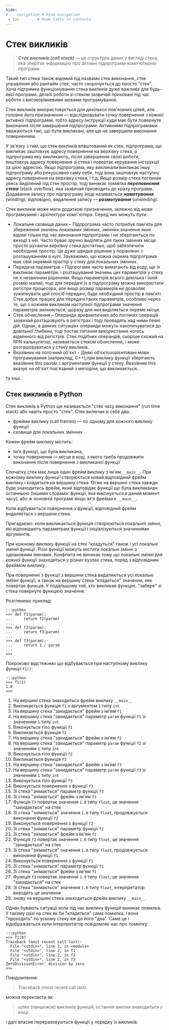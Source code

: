 ```yaml
---
hide:
#  - navigation # Hide navigation
 - toc        # Hide table of contents
---
```


# Стек викликів

> ***Стек викликів (call stack)*** — це структура даних у вигляді стека, яка зберігає інформацію про активні підпрограми комп'ютерної програми. 

Такий тип стека також відомий під назвами стек виконання, стек управління або рантайм стек, часто скорочується до просто "стек". 
Хоча підтримка функціонування стека викликів дуже важлива для будь-якої програми, деталі роботи зі стеком зазвичай приховані під час роботи з високорівневими мовами програмування. 

Стек викликів використовується для декількох пов'язаних цілей, але головне його призначення — відслідковувати точку повернення з кожної активної підпрограми, тобто адресу інструкції куди має бути повернуте виконання після завершення підпрограми. Активними підпрограмами вважаються такі, що були викликані, але ще не завершили виконання поверненням. 

	
У зв'язку з тим, що стек викликів влаштований як стек, підпрограма, що викликає заштовхує адресу повернення на верхівку стека, а підпрограма яку викликають, після завершення своєї роботи, виштовхує адресу повернення зі стека і повертає керування інструкції за цією адресою. Якщо підпрограма, яку викликали викликає іншу підпрограму або рекурсивно саму себе, тоді вона заштовхує наступну адресу повернення на верхівку стека, і т.д. Якщо розмір стека поглинає увесь виділений під стек простір, тоді виникає помилка ***переповнення стека*** (stack overflow), яка зазвичай призводить до краху програми. Додавання запису про підпрограму іноді називається ***намотування*** (winding); відповідно, видалення запису — ***розмотування*** (unwinding). 

Стек викликів може мати додаткові призначення, залежно від мови програмуання і архітектури комп'ютера. Серед них можуть бути: 

* Локальне сховище даних – Підпрограма часто потребує пам'ять для збереження значень локальних змінних, змінних значення яких відомі тільки під час виконання підпрограми і не зберігаються по виході з неї. Часто буває зручно виділяти для таких змінних місце просто рухаючи верхівку стека достатньо, щоб забезпечити необхідний простір. Це дуже швидке рішення у порівнянні з розташуванням в купі. Зауважимо, що кожна окрема підпрограма має свій окремий простір у стеку для локальних змінних.
* Передача параметрів – Підпрогами часто вимагають від коду, що їх викликає параметри, і розташування значень цих параметрів у стеку не є незвичним рішенням. Якщо параметрів всього декілька і їхній розмір малий, тоді для передачі їх в підпрограму можна використати регістри процесора, але якщо розмір парамерів не дозволяє зужиткувати цей спосіб передачі, буде необхідний простір в пам'яті. Стек добре працює для передачі таких параметрів, особливо через те, що з кожним викликом наступної підпрограми значення параметрів змінюються, щоразу для них виділяється окреме місце.
* Стек обчислення – Операнди арифметичних або логічних операцій зазвичай розташовують в регістрах і тоді провадять над ними певні дій. Однак, в деяких ситуаціях операнди можуть накопичуватися до довільної глибини, тоді постає питання використання чогось відмінного від регістрів. Стек подібних операндів, скоріше схожий на RPN калькулятор, називається стеком обчислення, і може розташовуватися у стеку викликів.
* Вказівник на поточний об'єкт - Деякі об’єктозорієнтовані мови програмування (наприклад, C++),при виклику функції зберігають вказівник this разом з аргументами функції у стеку. Вказівник this вказує на об'єкт пов'язаний з методом, що викликається.

та інші.

## Стек викликів в Python

Стек викликів в Python ще називається "стек часу виконання" (run time stack) або навіть просто "стек". 
Стек включає в себе два:

- фрейми виклику (call frames) — по одному для кожного виклику функції
- сховище для локальних змінних

Кожен фрейм виклику містить:

- ім'я функції, що була викликана, 
- точку повернення — місце в коді, з якого треба продовжити виконання після повернення з викликаної функції 

Спочатку стек має лише один фрейм виклику з ім'ям `__main__`. 
При кожному виклику функції створюється новий відповідний фрейм виклику і кладеться на вершину стека. 
Отже на вершині стека завжди буде знаходитись фрейм, який відповідає функції що була викликанан останньою 
(іншими словами: функції, яка виконується в даний момент часу), 
або ж основній програмі якщо ім'я фрейма є `__main__`. 

Коли відбувається повернення з функції, відповідний фрейм видаляється з вершини стека. 

Пригадаємо: коли викликається функція створюються локальнлі змінні, 
які відповідають параметрам функції і ініціалізуються значеннями аргументів. 

При кожному виклику функції на стек "кладуться" також і усі локальні змінні функції. 
Різні функції можуть містити локальні змінні з однаковими іменами. 
Конфлікта не виникає тому що локальні змінні для кожної функції знаходяться у різних вузлах стека, 
поряд з відповідним фреймом виклику. 

При поверненні з функції з вершини стека видаляються усі локальні змінні функції, 
а також на вершину стека "кладеться" значення, яке повертає функція. 
У подальшому той, хто викликав функцію, "забере" зі стека повернуте функцією значення. 

Розглянемо приклад:

	:::python
	>>> def f1(param):
	...     return f2(param)
	...
	>>> def f2(param):
	...     return f3(param)
	...
	>>> def f3(param):
	...     return 1 / param
	...
	>>>
	
Покроково відстежимо що відбувається при наступному виклику функції `f1()`: 

	:::python
	>>> f1(1)
	1.0
	>>>

1. На вершині стека знаходиться фрейм виклику `__main__`
1. Викликається функція `f1` з аргументом `1` типу `int`
1. На вершину стека "закидається" фрейм з ім'ям `f1`
1. На вершину стека "закидається" параметр `param` функції `f1` зі значенням `1` типу `int`
1. Виконується тіло функції `f1`
1. Викликається функція `f2`
1. На вершину стека "закидається" фрейм з ім'ям `f2`
1. На вершину стека "закидається" параметр `param` функції `f2` зі значенням `1` типу `int`
1. Виконується тіло функції `f2`
1. Викликається функція `f3`
1. На вершину стека "закидається" фрейм з ім'ям `f3`
1. На вершину стека "закидається" параметр `param` функції `f3` зі значенням `1` типу `int`
1. Виконується тіло функції `f3`
1. Виконується повернення з функції `f3`
1. Зі стека "знімається" параметр функції `f3`
1. Зі стека "знімається" фрейм з ім'ям `f3`
1. Функція `f3` повертає значення `1.0` типу `float`, це значення "закидається" на стек
1. Зі стека "знімається" значення `1.0` типу `float`, продовжується виконання функції `f2`
1. Виконується повернення з функції `f2`
1. Зі стека "знімається" параметр функції `f2`
1. Зі стека "знімається" фрейм з ім'ям `f2`
1. Функція `f2` повертає значення `1.0` типу `float`, це значення "закидається" на стек
1. Зі стека "знімається" значення `1.0` типу `float`, продовжується виконання функції `f1`
1. Виконується повернення з функції `f1`
1. Зі стека "знімається" параметр функції `f1`
1. Зі стека "знімається" фрейм з ім'ям `f1`
1. Функція `f3` повертає значення `1.0` типу `float`, це значення "закидається" на стек
1. Зі стека "знімається" значення `1.0` типу `float`, інтерпретатор виводить це значення
1. знову на вершині стека знаходиться фрейм виклику `__main__`. 

Однак бувають ситуації коли під час виклику функцій виникає помилка. 
У такому разі на стек як би "кладеться" сама помилка, 
і вона "проходить" по усьому стеку аж до його "дна". 
Саме це і відображається коли інтерпретатор повідомляє нас про помилку:

	:::python
	>>> f1(0)
	Traceback (most recent call last):
	  File "<stdin>", line 1, in <module>
	  File "<stdin>", line 2, in f1
	  File "<stdin>", line 2, in f2
	  File "<stdin>", line 2, in f3
	ZeroDivisionError: division by zero
	>>>
	
Повідомлення:

> Traceback (most recent call last):

можна перекласти як:

> шлях (ланцюжок) викликів функцій, останній виклик знаходиться у кінці:

і далі власне перераховуються функції у порядку їх викликів. 